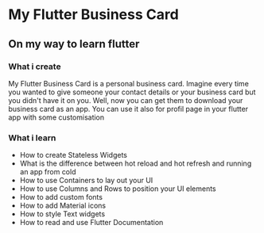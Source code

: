 

# My Flutter Business Card


## On my way to learn flutter


### What i create

My Flutter Business Card is a personal business card. Imagine every time you wanted to give someone your contact details or your business card but you didn't have it on you. Well, now you can get them to download your business card as an app.
You can use it also for profil page in your flutter app with some customisation

### What i learn



* How to create Stateless Widgets
* What is the difference between hot reload and hot refresh and running an app from cold
* How to use Containers to lay out your UI
* How to use Columns and Rows to position your UI elements
* How to add custom fonts
* How to add Material icons
* How to style Text widgets
* How to read and use Flutter Documentation


